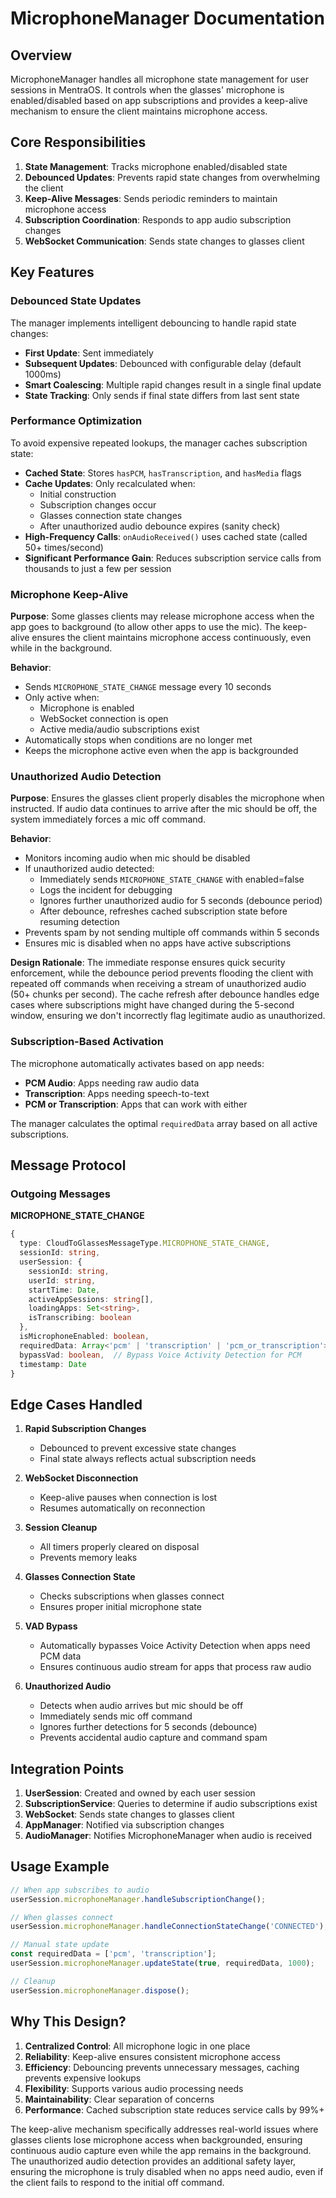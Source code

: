 # MicrophoneManager Documentation

## Overview

MicrophoneManager handles all microphone state management for user sessions in MentraOS. It controls when the glasses' microphone is enabled/disabled based on app subscriptions and provides a keep-alive mechanism to ensure the client maintains microphone access.

## Core Responsibilities

1. **State Management**: Tracks microphone enabled/disabled state
2. **Debounced Updates**: Prevents rapid state changes from overwhelming the client
3. **Keep-Alive Messages**: Sends periodic reminders to maintain microphone access
4. **Subscription Coordination**: Responds to app audio subscription changes
5. **WebSocket Communication**: Sends state changes to glasses client

## Key Features

### Debounced State Updates

The manager implements intelligent debouncing to handle rapid state changes:
- **First Update**: Sent immediately
- **Subsequent Updates**: Debounced with configurable delay (default 1000ms)
- **Smart Coalescing**: Multiple rapid changes result in a single final update
- **State Tracking**: Only sends if final state differs from last sent state

### Performance Optimization

To avoid expensive repeated lookups, the manager caches subscription state:
- **Cached State**: Stores `hasPCM`, `hasTranscription`, and `hasMedia` flags
- **Cache Updates**: Only recalculated when:
  - Initial construction
  - Subscription changes occur
  - Glasses connection state changes
  - After unauthorized audio debounce expires (sanity check)
- **High-Frequency Calls**: `onAudioReceived()` uses cached state (called 50+ times/second)
- **Significant Performance Gain**: Reduces subscription service calls from thousands to just a few per session

### Microphone Keep-Alive

**Purpose**: Some glasses clients may release microphone access when the app goes to background (to allow other apps to use the mic). The keep-alive ensures the client maintains microphone access continuously, even while in the background.

**Behavior**:
- Sends `MICROPHONE_STATE_CHANGE` message every 10 seconds
- Only active when:
  - Microphone is enabled
  - WebSocket connection is open
  - Active media/audio subscriptions exist
- Automatically stops when conditions are no longer met
- Keeps the microphone active even when the app is backgrounded

### Unauthorized Audio Detection

**Purpose**: Ensures the glasses client properly disables the microphone when instructed. If audio data continues to arrive after the mic should be off, the system immediately forces a mic off command.

**Behavior**:
- Monitors incoming audio when mic should be disabled
- If unauthorized audio detected:
  - Immediately sends `MICROPHONE_STATE_CHANGE` with enabled=false
  - Logs the incident for debugging
  - Ignores further unauthorized audio for 5 seconds (debounce period)
  - After debounce, refreshes cached subscription state before resuming detection
- Prevents spam by not sending multiple off commands within 5 seconds
- Ensures mic is disabled when no apps have active subscriptions

**Design Rationale**:
The immediate response ensures quick security enforcement, while the debounce period prevents flooding the client with repeated off commands when receiving a stream of unauthorized audio (50+ chunks per second). The cache refresh after debounce handles edge cases where subscriptions might have changed during the 5-second window, ensuring we don't incorrectly flag legitimate audio as unauthorized.

### Subscription-Based Activation

The microphone automatically activates based on app needs:
- **PCM Audio**: Apps needing raw audio data
- **Transcription**: Apps needing speech-to-text
- **PCM or Transcription**: Apps that can work with either

The manager calculates the optimal `requiredData` array based on all active subscriptions.

## Message Protocol

### Outgoing Messages

**MICROPHONE_STATE_CHANGE**
```typescript
{
  type: CloudToGlassesMessageType.MICROPHONE_STATE_CHANGE,
  sessionId: string,
  userSession: {
    sessionId: string,
    userId: string,
    startTime: Date,
    activeAppSessions: string[],
    loadingApps: Set<string>,
    isTranscribing: boolean
  },
  isMicrophoneEnabled: boolean,
  requiredData: Array<'pcm' | 'transcription' | 'pcm_or_transcription'>,
  bypassVad: boolean,  // Bypass Voice Activity Detection for PCM
  timestamp: Date
}
```

## Edge Cases Handled

1. **Rapid Subscription Changes**
   - Debounced to prevent excessive state changes
   - Final state always reflects actual subscription needs

2. **WebSocket Disconnection**
   - Keep-alive pauses when connection is lost
   - Resumes automatically on reconnection

3. **Session Cleanup**
   - All timers properly cleared on disposal
   - Prevents memory leaks

4. **Glasses Connection State**
   - Checks subscriptions when glasses connect
   - Ensures proper initial microphone state

5. **VAD Bypass**
   - Automatically bypasses Voice Activity Detection when apps need PCM data
   - Ensures continuous audio stream for apps that process raw audio

6. **Unauthorized Audio**
   - Detects when audio arrives but mic should be off
   - Immediately sends mic off command
   - Ignores further detections for 5 seconds (debounce)
   - Prevents accidental audio capture and command spam

## Integration Points

1. **UserSession**: Created and owned by each user session
2. **SubscriptionService**: Queries to determine if audio subscriptions exist
3. **WebSocket**: Sends state changes to glasses client
4. **AppManager**: Notified via subscription changes
5. **AudioManager**: Notifies MicrophoneManager when audio is received

## Usage Example

```typescript
// When app subscribes to audio
userSession.microphoneManager.handleSubscriptionChange();

// When glasses connect
userSession.microphoneManager.handleConnectionStateChange('CONNECTED');

// Manual state update
const requiredData = ['pcm', 'transcription'];
userSession.microphoneManager.updateState(true, requiredData, 1000);

// Cleanup
userSession.microphoneManager.dispose();
```

## Why This Design?

1. **Centralized Control**: All microphone logic in one place
2. **Reliability**: Keep-alive ensures consistent microphone access
3. **Efficiency**: Debouncing prevents unnecessary messages, caching prevents expensive lookups
4. **Flexibility**: Supports various audio processing needs
5. **Maintainability**: Clear separation of concerns
6. **Performance**: Cached subscription state reduces service calls by 99%+

The keep-alive mechanism specifically addresses real-world issues where glasses clients lose microphone access when backgrounded, ensuring continuous audio capture even while the app remains in the background. The unauthorized audio detection provides an additional safety layer, ensuring the microphone is truly disabled when no apps need audio, even if the client fails to respond to the initial off command.